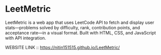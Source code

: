 # LeetMetric
LeetMetric is a web app that uses LeetCode API to fetch and display user stats—problems solved by difficulty, rank, contribution points, and acceptance rate—in a visual format. Built with HTML, CSS, and JavaScript with API integration.

WEBSITE LINK :: https://nitin151515.github.io/LeetMetric/
